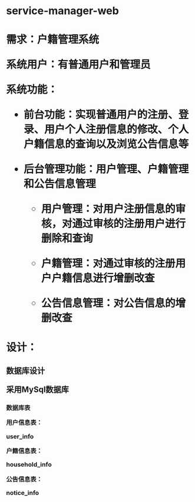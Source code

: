 # service-manager-web
<h1>需求：户籍管理系统

系统用户：有普通用户和管理员

系统功能：

- 前台功能：实现普通用户的注册、登录、用户个人注册信息的修改、个人户籍信息的查询以及浏览公告信息等

- 后台管理功能：用户管理、户籍管理和公告信息管理

  - 用户管理：对用户注册信息的审核，对通过审核的注册用户进行删除和查询

  - 户籍管理：对通过审核的注册用户户籍信息进行增删改查
  - 公告信息管理：对公告信息的增删改查



<h1>设计：

<h2>数据库设计

采用MySql数据库

<h3>数据库表

用户信息表：

user_info

户籍信息表：

household_info

公告信息表：

notice_info

